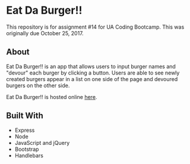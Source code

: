# Eat Da Burger!!
This repository is for assignment #14 for UA Coding Bootcamp.
This was originally due October 25, 2017.

## About
Eat Da Burger!! is an app that allows users to input burger names and "devour" each burger by clicking a button. Users are able to see newly created burgers appear in a list on one side of the page and devoured burgers on the other side.

Eat Da Burger!! is hosted online [here](http://ulaura-eat-da-burger.herokuapp.com/).

## Built With
* Express
* Node
* JavaScript and jQuery
* Bootstrap
* Handlebars
